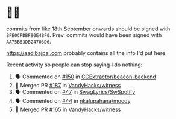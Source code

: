 # 👋🏻
<!--
**aadibajpai/aadibajpai** is a ✨ _special_ ✨ repository because its `README.md` (this file) appears on your GitHub profile.
-->
commits from like 18th September onwards should be signed with `BFE0CFDBF90E4BF0`. Prev. commits would have been signed with `AA75B83DB24703D6`.

https://aadibajpai.com probably contains all the info I'd put here.

Recent activity ~~so people can stop saying I do nothing~~:
<!--START_SECTION:activity-->
1. 🗣 Commented on [#150](https://github.com/CCExtractor/beacon-backend/issues/150) in [CCExtractor/beacon-backend](https://github.com/CCExtractor/beacon-backend)
2. 🎉 Merged PR [#187](https://github.com/VandyHacks/witness/pull/187) in [VandyHacks/witness](https://github.com/VandyHacks/witness)
3. 🗣 Commented on [#47](https://github.com/SwagLyrics/SwSpotify/issues/47) in [SwagLyrics/SwSpotify](https://github.com/SwagLyrics/SwSpotify)
4. 🗣 Commented on [#44](https://github.com/nkalupahana/moody/issues/44) in [nkalupahana/moody](https://github.com/nkalupahana/moody)
5. 🎉 Merged PR [#165](https://github.com/VandyHacks/witness/pull/165) in [VandyHacks/witness](https://github.com/VandyHacks/witness)
<!--END_SECTION:activity-->
